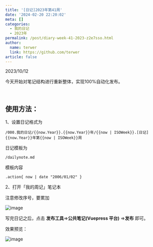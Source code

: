 ```yaml
---
title: '[日记]2023年第41周'
date: '2024-02-20 22:20:02'
meta: []
categories:
  - 我的日记
  - 2023年
permalink: /post/diary-week-41-2023-z2e7sso.html
author:
  name: terwer
  link: https://github.com/terwer
article: false
---
```



<!-- more -->




2023/10/12

今天开始对笔记结构进行重新整体，实现100%自动化发布。

‍

## 使用方法：

1、设置日记格式为

```
/000.我的日记/{{now.Year}}.{{now.Year}}年/{{now | ISOWeek}}.[日记]{{now.Year}}年第{{now | ISOWeek}}周
```

日记模板为

```
/dailynote.md
```

模板内容

```
.action{ now | date "2006/01/02" }
```

2、打开「我的周记」笔记本

注意修改序号，要累加

​![image](https://img1.terwer.space/api/public/202402202225746.png)​

写完日记之后，点击 <span style="font-weight: bold;" class="bold">发布工具</span>=><span style="font-weight: bold;" class="bold">公共笔记(Vuepress 平台)</span> =><span style="font-weight: bold;" class="bold">发布</span> 即可。

效果预览：

​![image](https://img1.terwer.space/api/public/202402202224314.png)​

‍

‍
